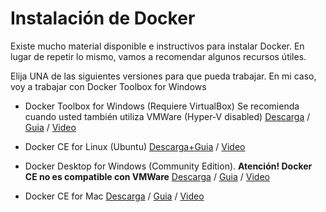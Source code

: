 # Instalación de Docker

Existe mucho material disponible e instructivos para instalar Docker. En lugar de repetir lo mismo, vamos a recomendar algunos recursos útiles.

Elija UNA de las siguientes versiones para que pueda trabajar. En mi caso, voy a trabajar con Docker Toolbox for Windows

* Docker Toolbox for Windows (Requiere VirtualBox) Se recomienda cuando usted también utiliza VMWare (Hyper-V disabled)
[Descarga](https://github.com/docker/toolbox/releases) / [Guia](https://docs.docker.com/toolbox/toolbox_install_windows/) / [Video](https://www.youtube.com/watch?v=HhpTsIcNAXo)

* Docker CE for Linux (Ubuntu)
[Descarga+Guia](https://www.digitalocean.com/community/tutorials/como-instalar-y-usar-docker-en-ubuntu-18-04-1-es) / [Video](https://www.youtube.com/watch?v=Q5YtjXoCfPs)

* Docker Desktop for Windows (Community Edition). **Atención! Docker CE no es compatible con VMWare**
[Descarga](https://hub.docker.com/editions/community/docker-ce-desktop-windows/) / [Guia](https://docs.docker.com/docker-for-windows/install/) / [Video](https://www.youtube.com/watch?v=AzU6su_PVws)

* Docker CE for Mac
[Descarga](https://hub.docker.com/editions/community/docker-ce-desktop-mac/) / [Guia](https://riptutorial.com/es/docker/example/2151/instalacion-de-docker-en-mac-os-x) / [Video](https://www.youtube.com/watch?v=nbtuXPRedos)
